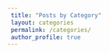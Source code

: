 ```yaml
---
 title: "Posts by Category"
 layout: categories
 permalink: /categories/
 author_profile: true
---
```


